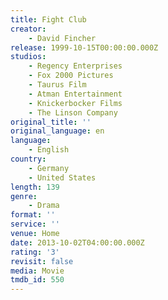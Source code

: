 ```yaml
---
title: Fight Club
creator:
    - David Fincher
release: 1999-10-15T00:00:00.000Z
studios:
    - Regency Enterprises
    - Fox 2000 Pictures
    - Taurus Film
    - Atman Entertainment
    - Knickerbocker Films
    - The Linson Company
original_title: ''
original_language: en
language:
    - English
country:
    - Germany
    - United States
length: 139
genre:
    - Drama
format: ''
service: ''
venue: Home
date: 2013-10-02T04:00:00.000Z
rating: '3'
revisit: false
media: Movie
tmdb_id: 550
---
```



